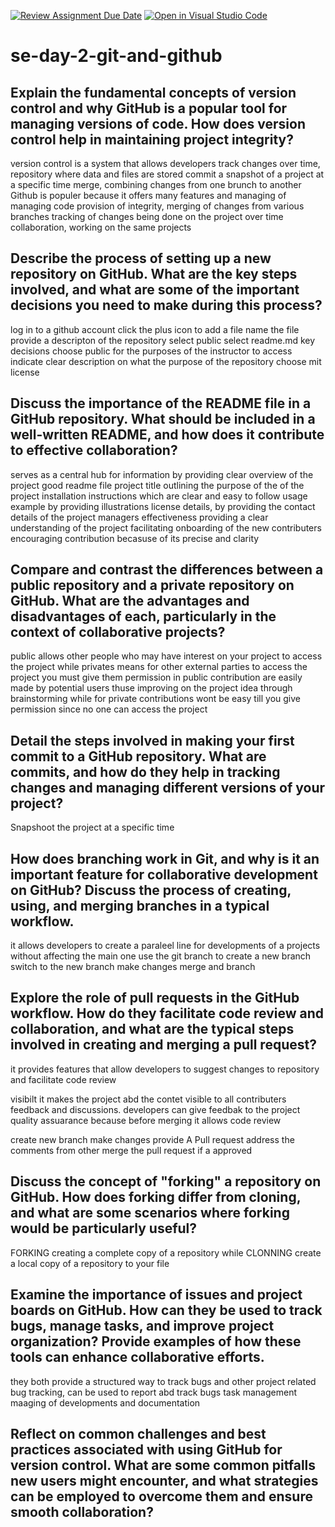 [![Review Assignment Due Date](https://classroom.github.com/assets/deadline-readme-button-22041afd0340ce965d47ae6ef1cefeee28c7c493a6346c4f15d667ab976d596c.svg)](https://classroom.github.com/a/8wgCKhpZ)
[![Open in Visual Studio Code](https://classroom.github.com/assets/open-in-vscode-2e0aaae1b6195c2367325f4f02e2d04e9abb55f0b24a779b69b11b9e10269abc.svg)](https://classroom.github.com/online_ide?assignment_repo_id=15606216&assignment_repo_type=AssignmentRepo)
# se-day-2-git-and-github
## Explain the fundamental concepts of version control and why GitHub is a popular tool for managing versions of code. How does version control help in maintaining project integrity?
version control is a system that allows developers track changes over time,
repository where data and files are stored
commit a snapshot of a project at a specific time
merge, combining changes from one brunch to another
Github is populer because it offers many features and managing of managing code
provision of integrity, merging of changes from various branches
tracking of changes being done on the project over time
collaboration, working on the same projects 
## Describe the process of setting up a new repository on GitHub. What are the key steps involved, and what are some of the important decisions you need to make during this process?
log in to a github account
click the plus icon to add a file
name the file
provide a descripton of the repository
select public
select readme.md
key decisions
choose public for the purposes of the instructor to access
indicate clear description on what the purpose of the repository
choose mit license
## Discuss the importance of the README file in a GitHub repository. What should be included in a well-written README, and how does it contribute to effective collaboration?
serves as a central hub for information by providing clear overview of the project
good readme file
project title outlining the purpose of the of the project
installation instructions which are clear and easy to follow
usage example by providing illustrations
license details, by providing the contact details of the project managers
effectiveness
providing a clear understanding of the project
facilitating onboarding of the new contributers
encouraging contribution becasuse of its precise and clarity


## Compare and contrast the differences between a public repository and a private repository on GitHub. What are the advantages and disadvantages of each, particularly in the context of collaborative projects?
public allows other people who may have interest on your project to access the project while privates means for other external parties to access the project you must give them permission
in public contribution are easily made by potential users thuse improving on the project idea through brainstorming while for private contributions wont be easy till you give permission since no one can access the project
## Detail the steps involved in making your first commit to a GitHub repository. What are commits, and how do they help in tracking changes and managing different versions of your project?
Snapshoot the project at a specific time


## How does branching work in Git, and why is it an important feature for collaborative development on GitHub? Discuss the process of creating, using, and merging branches in a typical workflow.
it allows developers to create a paraleel line for developments of a projects without affecting the main one
use the git branch to create a new branch
switch to the new branch
make changes
merge and branch

## Explore the role of pull requests in the GitHub workflow. How do they facilitate code review and collaboration, and what are the typical steps involved in creating and merging a pull request?
it provides features that allow developers to suggest changes to repository and facilitate code review

visibilt it makes the project abd the contet visible to all contributers
feedback and discussions. developers can give feedbak to the project
quality assuarance because before merging it allows code review

create new branch
make changes
provide A Pull request
address the comments from other 
merge the pull request if a approved

## Discuss the concept of "forking" a repository on GitHub. How does forking differ from cloning, and what are some scenarios where forking would be particularly useful?
FORKING creating a complete copy of a repository while CLONNING  create a local copy of a repository to your file

## Examine the importance of issues and project boards on GitHub. How can they be used to track bugs, manage tasks, and improve project organization? Provide examples of how these tools can enhance collaborative efforts.
they both provide a structured way to track bugs and other project related
bug tracking, can be used to report abd track bugs
task management maaging of developments and documentation

## Reflect on common challenges and best practices associated with using GitHub for version control. What are some common pitfalls new users might encounter, and what strategies can be employed to overcome them and ensure smooth collaboration?

